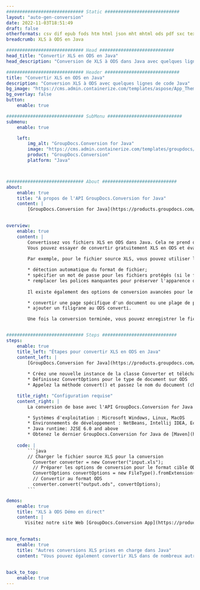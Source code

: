 ```yaml
---
############################# Static ############################
layout: "auto-gen-conversion"
date: 2022-11-03T18:51:49
draft: false
otherformats: csv dif epub fods htm html json mht mhtml ods pdf sxc tex tsv xlam xls xlsb xlsm xlsx xlt xltm xltx xml xps
breadcrumb: XLS à ODS en Java

############################# Head ############################
head_title: "Convertir XLS en ODS en Java"
head_description: "Conversion de XLS à ODS dans Java avec quelques lignes de code. Convertissez plus de 160 formats de fichiers à l'aide de l'API de conversion de documents GroupDocs pour Java"

############################# Header ############################
title: "Convertir XLS en ODS en Java"
description: "Conversion XLS à ODS avec quelques lignes de code Java"
bg_image: "https://cms.admin.containerize.com/templates/aspose/App_Themes/V3/images/bg/header1.png"
bg_overlay: false
button:
    enable: true

############################# SubMenu ############################
submenu:
    enable: true

    left:
        img_alt: "GroupDocs.Conversion for Java"
        image: "https://cms.admin.containerize.com/templates/groupdocs/images/product-logos/90x90-noborder/groupdocs-conversion-java.png"
        product: "GroupDocs.Conversion"
        platform: "Java"



############################# About ############################
about:
    enable: true
    title: "À propos de l'API GroupDocs.Conversion for Java"
    content: |
        [GroupDocs.Conversion for Java](https://products.groupdocs.com/conversion/java/) est une API de conversion de format de fichier avancée pour la conversion entre les formats d'image et de document populaires tels que Microsoft Office, OpenDocument, PDF, HTML, e-mail, CAO. et bien plus encore avec seulement quelques lignes de code. L'API native détecte automatiquement les formats des documents originaux et propose de nombreuses options de personnalisation des documents convertis. Outre la fonction d'extraction d'informations d'un document, il prend également en charge la mise en cache des résultats de conversion sur le disque local par défaut. Cependant, tout type de stockage de cache peut être pris en charge en implémentant les interfaces appropriées - Amazon S3, Dropbox, Google Drive, Windows Azure, Reddis ou tout autre.
    

overview:
    enable: true
    content: |
        Convertissez vos fichiers XLS en ODS dans Java. Cela ne prend que quelques lignes de code Java sur n'importe quelle plate-forme de votre choix, telle que Windows, Linux, macOS.
        Vous pouvez essayer de convertir gratuitement XLS en ODS et évaluer la qualité des résultats de conversion. En plus des scripts de conversion de fichiers simples, vous pouvez essayer des options plus sophistiquées pour charger le fichier source XLS et stocker la sortie ODS. 
        
        Par exemple, pour le fichier source XLS, vous pouvez utiliser les options de chargement suivantes :

        * détection automatique du format de fichier;
        * spécifier un mot de passe pour les fichiers protégés (si le format de fichier le prend en charge);
        * remplacer les polices manquantes pour préserver l'apparence du document.
        
        Il existe également des options de conversion avancées pour le fichier ODS :

        * convertir une page spécifique d'un document ou une plage de pages;
        * ajouter un filigrane au ODS converti.

        Une fois la conversion terminée, vous pouvez enregistrer le fichier ODS dans votre chemin de fichier local ou dans un stockage tiers tel que FTP, Amazon S3, Google Drive, Dropbox, etc. Veuillez noter - pour convertir XLS à ODS, vous n'avez pas besoin d'installer de logiciel supplémentaire, tel que MS Office, Open Office, Adobe Acrobat Reader, etc.


############################# Steps ############################
steps:
    enable: true
    title_left: "Étapes pour convertir XLS en ODS en Java"
    content_left: |
        [GroupDocs.Conversion for Java](https://products.groupdocs.com/conversion/java/) permet aux développeurs de convertir facilement le fichier XLS en ODS avec quelques lignes de code.
        
        * Créez une nouvelle instance de la classe Converter et téléchargez le fichier XLS avec le chemin complet
        * Définissez ConvertOptions pour le type de document sur ODS
        * Appelez la méthode convert() et passez le nom du document (chemin complet) et le format (ODS) en tant que paramètre

    title_right: "Configuration requise"
    content_right: |
        La conversion de base avec l'API GroupDocs.Conversion for Java peut être effectuée avec seulement quelques lignes de code. Nos API sont prises en charge sur toutes les principales plates-formes et systèmes d'exploitation. Avant d'exécuter le code ci-dessous, assurez-vous que les prérequis suivants sont installés sur votre système.

        * Systèmes d'exploitation : Microsoft Windows, Linux, MacOS
        * Environnements de développement : NetBeans, Intellij IDEA, Eclipse, etc.
        * Java runtime: J2SE 6.0 and above
        * Obtenez le dernier GroupDocs.Conversion for Java de [Maven](https://repository.groupdocs.com/webapp/#/artifacts/browse/tree/General/repo/com/groupdocs/groupdocs-conversion)
         
    code: |
        ```java    
        // Charger le fichier source XLS pour la conversion
          Converter converter = new Converter("input.xls");
          // Préparer les options de conversion pour le format cible ODS
          ConvertOptions convertOptions = new FileType().fromExtension("ods").getConvertOptions();
          // Convertir au format ODS
          converter.convert("output.ods", convertOptions);
        ```

demos:
    enable: true
    title: "XLS à ODS Démo en direct"
    content: |
       Visitez notre site Web [GroupDocs.Conversion App](https://products.groupdocs.app/conversion/family) et essayez la conversion XLS à ODS maintenant. La démo gratuite présente les avantages suivants
          

more_formats:
    enable: true
    title: "Autres conversions XLS prises en charge dans Java"
    content: "Vous pouvez également convertir XLS dans de nombreux autres formats de fichiers. Veuillez consulter la liste ci-dessous."
       
       
back_to_top:
    enable: true
---
```

